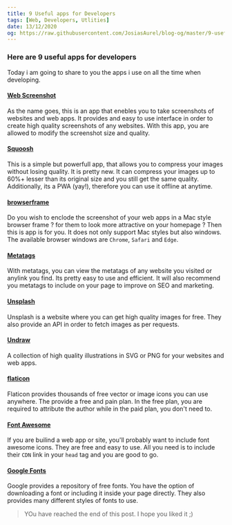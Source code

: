 ```yaml
---
title: 9 Useful apps for Developers
tags: [Web, Developers, Utlities]
date: 13/12/2020
og: https://raw.githubusercontent.com/JosiasAurel/blog-og/master/9-useful-apps-for-devs.png
---
```


### Here are 9 useful apps for developers

Today i am going to share to you the apps i use on all the time when developing.

#### [Web Screenshot](https://webscreenshot.now.sh)

As the name goes, this is an app that enebles you to take screenshots of websites and web apps. It provides and easy to use interface in order to create high quality screenshots of any websites.
With this app, you are allowed to modify the screenshot size and quality.

#### [Squoosh](https://squoosh.app)

This is a simple but powerfull app, that allows you to compress your images without losing quality. It is pretty new. It can compress your images up to 60%+ lesser than its original size and you still get the same quality. Additionally, its a PWA (yay!), therefore you can use it offline at anytime.

#### [browserframe](https://browserframe.com)

Do you wish to enclode the screenshot of your web apps in a Mac style browser frame ? for them to look more attractive on your homepage ? Then this is app is for you. It does not only support Mac styles but also windows. The available browser windows are `Chrome`, `Safari` and `Edge`.

#### [Metatags](https://metatags.io)

With metatags, you can view the metatags of any website you visited or anylink you find. Its pretty easy to use and efficient. It will also recommend you metatags to include on your page to improve on SEO and marketing.

#### [Unsplash](https://unsplash.com)

Unsplash is a website where you can get high quality images for free. They also provide an API in order to fetch images as per requests.

#### [Undraw](https://undraw.co)

A collection of high quality illustrations in SVG or PNG for your websites and web apps.

#### [flaticon](https://flaticon.com)

Flaticon provides thousands of free vector or image icons you can use anywhere. The provide a free and pain plan. In the free plan, you are required to attribute the author while in the paid plan, you don't need to.

#### [Font Awesome](https://fontawesome.com)

If you are builind a web app or site, you'll probably want to include font awesome icons. They are free and easy to use. All you need is to include their `CDN` link in your `head` tag and you are good to go.

#### [Google Fonts](https://fonts.google.com)

Google provides a repository of free fonts. You have the option of downloading a font or including it inside your page directly. They also provides many different styles of fonts to use.

> YOu have reached the end of this post. I hope you liked it ;)
